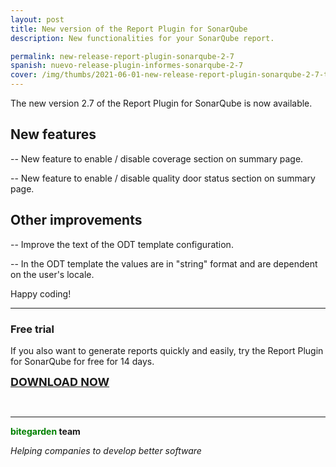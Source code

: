 ```yaml
---
layout: post
title: New version of the Report Plugin for SonarQube
description: New functionalities for your SonarQube report.

permalink: new-release-report-plugin-sonarqube-2-7
spanish: nuevo-release-plugin-informes-sonarqube-2-7
cover: /img/thumbs/2021-06-01-new-release-report-plugin-sonarqube-2-7-thumb.png
---
```


The new version 2.7 of the Report Plugin for SonarQube is now available.

## New features


-- New feature to enable / disable coverage section on summary page.

-- New feature to enable / disable quality door status section on summary page.


## Other improvements

-- Improve the text of the ODT template configuration.

-- In the ODT template the values are in "string" format and are dependent on the user's locale.

Happy coding!

<hr>

### Free trial

If you also want to generate reports quickly and easily, try the Report Plugin for SonarQube for free for 14 days.

<a href = "en / sonarqube-report-trial-form" class = "btn btn-primary btn-call-to-action fancybox" style = "font-weight: bold; font-size: 18px;text-transform: uppercase; "> download now </a>
<br>

<br>


---
**<span style="color: green">bitegarden</span> team**

_Helping companies to develop better software_
